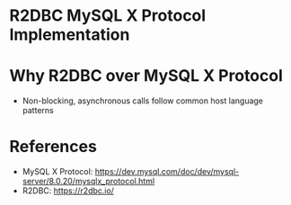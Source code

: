 R2DBC MySQL X Protocol Implementation
=====================================


# Why R2DBC over MySQL X Protocol

* Non-blocking, asynchronous calls follow common host language patterns

# References

* MySQL X Protocol: https://dev.mysql.com/doc/dev/mysql-server/8.0.20/mysqlx_protocol.html
* R2DBC: https://r2dbc.io/
